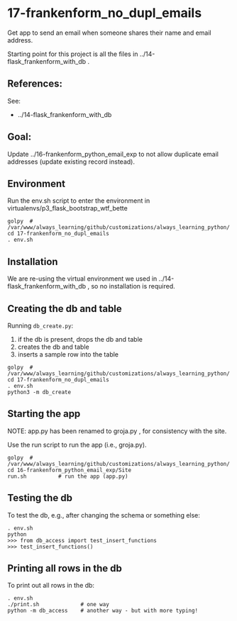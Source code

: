 
# 17-frankenform_no_dupl_emails

Get app to send an email when someone shares their name and email address.

Starting point for this project is all the files in ../14-flask_frankenform_with_db .

## References:

See:

* ../14-flask_frankenform_with_db

## Goal:

Update ../16-frankenform_python_email_exp to not allow duplicate email addresses (update existing record instead).

## Environment

Run the env.sh script to enter the environment in virtualenvs/p3_flask_bootstrap_wtf_bette

```
golpy  # /var/www/always_learning/github/customizations/always_learning_python/
cd 17-frankenform_no_dupl_emails
. env.sh
```

## Installation

We are re-using the virtual environment we used in ../14-flask_frankenform_with_db , so no installation is required.

## Creating the db and table

Running `db_create.py`:

1. if the db is present, drops the db and table
2. creates the db and table
3. inserts a sample row into the table

```
golpy  # /var/www/always_learning/github/customizations/always_learning_python/
cd 17-frankenform_no_dupl_emails
. env.sh
python3 -m db_create
```

## Starting the app

NOTE: app.py has been renamed to groja.py , for consistency with the site.

Use the run script to run the app (i.e., groja.py).

```
golpy  # /var/www/always_learning/github/customizations/always_learning_python/
cd 16-frankenform_python_email_exp/Site
run.sh          # run the app (app.py)
```

## Testing the db

To test the db, e.g., after changing the schema or something else:

```
. env.sh
python
>>> from db_access import test_insert_functions
>>> test_insert_functions()
```

## Printing all rows in the db

To print out all rows in the db:

```
. env.sh
./print.sh             # one way
python -m db_access    # another way - but with more typing!
```

